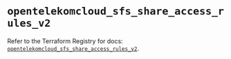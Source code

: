 # `opentelekomcloud_sfs_share_access_rules_v2`

Refer to the Terraform Registry for docs: [`opentelekomcloud_sfs_share_access_rules_v2`](https://registry.terraform.io/providers/opentelekomcloud/opentelekomcloud/1.36.50/docs/resources/sfs_share_access_rules_v2).

